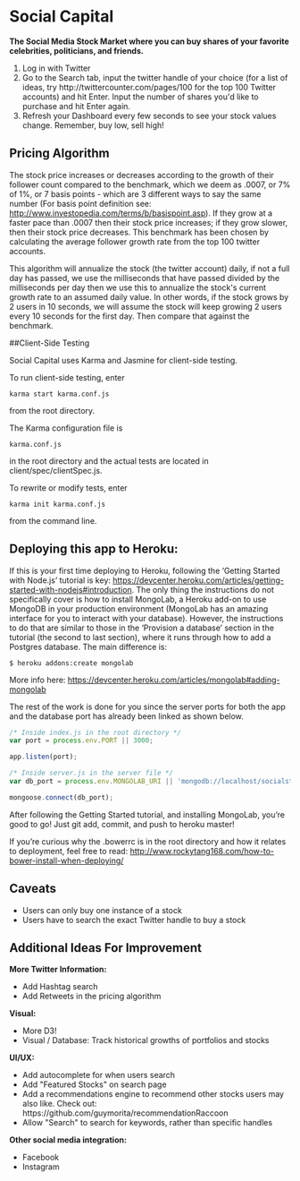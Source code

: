 # Social Capital 

**The Social Media Stock Market where you can buy shares of your favorite celebrities, politicians, and friends.**

<ol>
<li>Log in with Twitter
<li>Go to the Search tab, input the twitter handle of your choice (for a list of ideas, try http://twittercounter.com/pages/100 for the top 100 Twitter accounts) and hit Enter. Input the number of shares you'd like to purchase and hit Enter again.
<li>Refresh your Dashboard every few seconds to see your stock values change. Remember, buy low, sell high!
</ol>

## Pricing Algorithm

The stock price increases or decreases according to the growth of their follower count compared to the benchmark, which we deem as .0007, or 7% of 1%, or 7 basis points - which are 3 different ways to say the same number (For basis point definition see: http://www.investopedia.com/terms/b/basispoint.asp). If they grow at a faster pace than .0007 then their stock price increases; if they grow slower, then their stock price decreases. This benchmark has been chosen by calculating the average follower growth rate from the top 100 twitter accounts.

This algorithm will annualize the stock (the twitter account) daily, if not a full day has passed, we use the milliseconds that have passed divided by the milliseconds per day then we use this to annualize the stock's current growth rate to an assumed daily value. In other words, if the stock grows by 2 users in 10 seconds, we will assume the stock will keep growing 2 users every 10 seconds for the first day. Then compare that against the benchmark.

##Client-Side Testing

Social Capital uses Karma and Jasmine for client-side testing.

To run client-side testing, enter
```
karma start karma.conf.js
```
from the root directory.

The Karma configuration file is
```
karma.conf.js
```
in the root directory and the actual tests are located
in client/spec/clientSpec.js.

To rewrite or modify tests, enter
```
karma init karma.conf.js
```
from the command line.

## Deploying this app to Heroku:

If this is your first time deploying to Heroku, following the ‘Getting Started with Node.js’ tutorial is key: https://devcenter.heroku.com/articles/getting-started-with-nodejs#introduction. The only thing the instructions do not specifically cover is how to install MongoLab, a Heroku add-on to use MongoDB in your production environment (MongoLab has an amazing interface for you to interact with your database). However, the instructions to do that are similar to those in the ‘Provision a database’ section in the tutorial (the second to last section), where it runs through how to add a Postgres database. The main difference is:

```
$ heroku addons:create mongolab
```
More info here: 
https://devcenter.heroku.com/articles/mongolab#adding-mongolab 

The rest of the work is done for you since the server ports for both the app and the database port has already been linked as shown below.

```javascript
/* Inside index.js in the root directory */
var port = process.env.PORT || 3000;

app.listen(port);
```
```javascript
/* Inside server.js in the server file */
var db_port = process.env.MONGOLAB_URI || 'mongodb://localhost/socialstocks';

mongoose.connect(db_port);
```

After following the Getting Started tutorial, and installing MongoLab, you’re good to go! Just git add, commit, and push to heroku master!

If you’re curious why the .bowerrc is in the root directory and how it relates to deployment, feel free to read: http://www.rockytang168.com/how-to-bower-install-when-deploying/ 

## Caveats
<ul>
<li> Users can only buy one instance of a stock
<li> Users have to search the exact Twitter handle to buy a stock
</ul>

## Additional Ideas For Improvement

**More Twitter Information:**
<ul>
<li> Add Hashtag search
<li> Add Retweets in the pricing algorithm
</ul>

**Visual:**
<ul>
<li> More D3!
<li> Visual / Database: Track historical growths of portfolios and stocks
</ul>

**UI/UX:**
<ul>
<li> Add autocomplete for when users search
<li> Add "Featured Stocks" on search page
<li> Add a recommendations engine to recommend other stocks users may also like. Check out: https://github.com/guymorita/recommendationRaccoon
<li> Allow "Search" to search for keywords, rather than specific handles
</ul>

**Other social media integration:**
<ul>
<li> Facebook
<li> Instagram
</ul>

